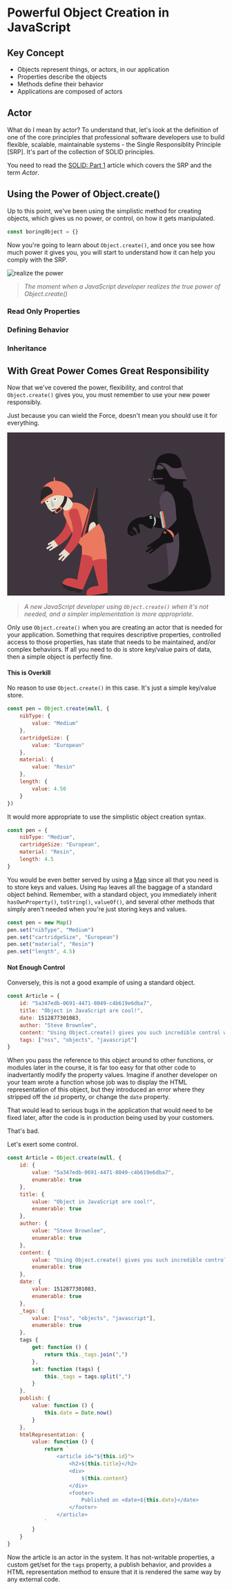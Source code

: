 # Powerful Object Creation in JavaScript

## Key Concept

* Objects represent things, or actors, in our application
* Properties describe the objects
* Methods define their behavior
* Applications are composed of actors

## Actor

What do I mean by actor? To understand that, let's look at the definition of one of the core principles that professional software developers use to build flexible, scalable, maintainable systems - the Single Responsiblity Principle [SRP]. It's part of the collection of  SOLID principles.

You need to read the [SOLID: Part 1](https://code.tutsplus.com/tutorials/solid-part-1-the-single-responsibility-principle--net-36074) article which covers the SRP and the term *Actor*.

## Using the Power of Object.create()

Up to this point, we've been using the simplistic method for creating objects, which gives us no power, or control, on how it gets manipulated.

```js
const boringObject = {}
```

Now you're going to learn about `Object.create()`, and once you see how much power it gives you, you will start to understand how it can help you comply with the SRP.

![realize the power](images/object-create-realize.gif)
> *The moment when a JavaScript developer realizes the true power of Object.create()*

### Read Only Properties

### Defining Behavior

### Inheritance

## With Great Power Comes Great Responsibility

Now that we've covered the power, flexibility, and control that `Object.create()` gives you, you must remember to use your new power responsibly.

Just because you can wield the Force, doesn't mean you should use it for everything.

![with power comes responsibility](images/object-create-responsibility.gif)

> *A new JavaScript developer using `Object.create()` when it's not needed, and a simpler implementation is more appropriate.*

Only use `Object.create()` when you are creating an actor that is needed for your application. Something that requires descriptive properties, controlled access to those properties, has state that needs to be maintained, and/or complex behaviors. If all you need to do is store key/value pairs of data, then a simple object is perfectly fine.

#### This is Overkill

No reason to use `Object.create()` in this case. It's just a simple key/value store.

```js
const pen = Object.create(null, {
    nibType: {
        value: "Medium"
    },
    cartridgeSize: {
        value: "European"
    },
    material: {
        value: "Resin"
    },
    length: {
        value: 4.50
    }
})
```

It would more appropriate to use the simplistic object creation syntax.

```js
const pen = {
    nibType: "Medium",
    cartridgeSize: "European",
    material: "Resin",
    length: 4.5
}
```

You would be even better served by using a [Map](https://developer.mozilla.org/en-US/docs/Web/JavaScript/Reference/Global_Objects/Map) since all that you need is to store keys and values. Using `Map` leaves all the baggage of a standard object behind. Remember, with a standard object, you immediately inherit `hasOwnProperty()`, `toString()`, `valueOf()`, and several other methods that simply aren't needed when you're just storing keys and values.

```js
const pen = new Map()
pen.set("nibType", "Medium")
pen.set("cartridgeSize", "European")
pen.set("material", "Resin")
pen.set("length", 4.5)
```

#### Not Enough Control

Conversely, this is not a good example of using a standard object.

```js
const Article = {
    id: "​​​​​5a347edb-0691-4471-8049-c4b619e6dba7​​​​​",
    title: "Object in JavaScript are cool!",
    date: ​​​​​1512877301083​​​​​,
    author: "Steve Brownlee",
    content: "Using Object.create() gives you such incredible control when creating objects in your system that are actors with properties and behaviors",
    tags: ["nss", "objects", "javascript"]
}
```

When you pass the reference to this object around to other functions, or modules later in the course, it is far too easy for that other code to inadvertantly modify the property values. Imagine if another developer on your team wrote a function whose job was to display the HTML representation of this object, but they introduced an error where they stripped off the `id` property, or change the `date` property.

That would lead to serious bugs in the application that would need to be fixed later, after the code is in production being used by your customers.

That's bad.

Let's exert some control.

```js
const Article = Object.create(null, {
    id: {
        value: "​​​​​5a347edb-0691-4471-8049-c4b619e6dba7​​​​​",
        enumerable: true
    },
    title: {
        value: "Object in JavaScript are cool!",
        enumerable: true
    },
    author: {
        value: "Steve Brownlee",
        enumerable: true
    },
    content: {
        value: "Using Object.create() gives you such incredible control when creating objects in your system that are actors with properties and behaviors",
        enumerable: true
    },
    date: {
        value: ​​​​​1512877301083​​​​​,
        enumerable: true
    },
    _tags: {
        value: ["nss", "objects", "javascript"],
        enumerable: true
    },
    tags {
        get: function () {
            return this._tags.join(",")
        },
        set: function (tags) {
            this._tags = tags.split(",")
        }
    },
    publish: {
        value: function () {
            this.date = Date.now()
        }
    },
    htmlRepresentation: {
        value: function () {
            return `
                <article id="${this.id}">
                    <h2>${this.title}</h2>
                    <div>
                        ${this.content}
                    </div>
                    <footer>
                        Published on <date>${this.date}</date>
                    </footer>
                </article>
            `
        }
    }
}
```

Now the article is an actor in the system. It has not-writable properties, a custom get/set for the `tags` property, a publish behavior, and provides a HTML representation method to ensure that it is rendered the same way by any external code.
